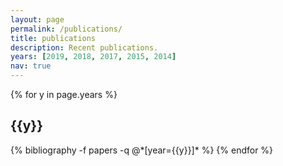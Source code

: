 ```yaml
---
layout: page
permalink: /publications/
title: publications
description: Recent publications.
years: [2019, 2018, 2017, 2015, 2014]
nav: true
---
```


<div class="publications">

{% for y in page.years %}
  <h2 class="year">{{y}}</h2>
  {% bibliography -f papers -q @*[year={{y}}]* %}
{% endfor %}

</div>
